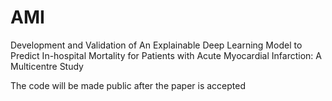 # AMI
Development and Validation of An Explainable Deep Learning Model to Predict In-hospital Mortality for Patients with Acute Myocardial Infarction: A Multicentre Study

The code will be made public after the paper is accepted

